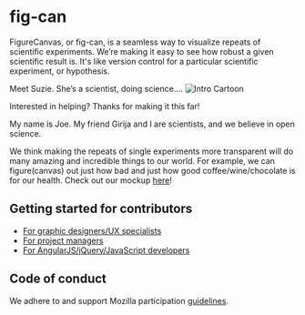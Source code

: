 # fig-can

FigureCanvas, or fig-can, is a seamless way to visualize repeats of scientific experiments. We’re making it easy to see how robust a given scientific result is. It's like version control for a particular scientific experiment, or hypothesis.

Meet Suzie. She’s a scientist, doing science….
![Intro Cartoon](/img/suzie_the_scientist.jpg)

Interested in helping? Thanks for making it this far!

My name is Joe. My friend Girija and I are scientists, and we believe in open science.

We think making the repeats of single experiments more transparent will do many amazing and incredible things to our world. For example, we can figure(canvas) out just how bad and just how good coffee/wine/chocolate is for our health.
Check out our mockup [here](img/fig-can-mockup.png)!

## Getting started for contributors

- [For graphic designers/UX specialists](CONTRIBUTING.md#for-graphic-designers/UX-specialists)
- [For project managers](CONTRIBUTING.md#for-project-managers)
- [For AngularJS/jQuery/JavaScript developers](CONTRIBUTING.md#for-developers)

## Code of conduct

We adhere to and support Mozilla participation [guidelines](https://www.mozilla.org/en-US/about/governance/policies/participation/).
